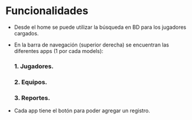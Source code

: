# Funcionalidades

- Desde el home se puede utilizar la búsqueda en BD para los jugadores cargados.

- En la barra de navegación (superior derecha) se encuentran las diferentes apps (1 por cada models):
    ### 1. Jugadores.
    ### 2. Equipos.
    ### 3. Reportes.

- Cada app tiene el botón para poder agregar un registro.
